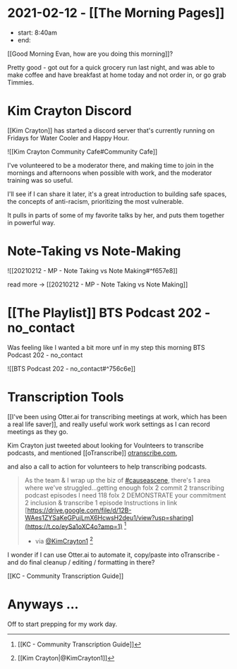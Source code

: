 # 2021-02-12 - [[The Morning Pages]]
- start: 8:40am
- end: 

[[Good Morning Evan, how are you doing this morning]]?

Pretty good - got out for a quick grocery run last night, and was able to make coffee and have breakfast at home today and not order in, or go grab Timmies. 

# Kim Crayton Discord

[[Kim Crayton]] has started a discord server that's currently running on Fridays for Water Cooler and Happy Hour.

![[Kim Crayton Community Cafe#Community Cafe]]

I've volunteered to be a moderator there, and making time to join in the mornings and afternoons when possible with work, and the moderator training was so useful. 

I'll see if I can share it later, it's a great introduction to building safe spaces, the concepts of anti-racism, prioritizing the most vulnerable. 

It pulls in parts of some of my favorite talks by her, and puts them together in powerful way. 

# Note-Taking vs Note-Making


![[20210212 - MP - Note Taking vs Note Making#^f657e8]]


read more -> 
[[20210212 - MP - Note Taking vs Note Making]]



# [[The Playlist]] BTS Podcast 202 - no_contact

Was feeling like I wanted a bit more unf in my step this morning BTS Podcast 202 - no\_contact

![[BTS Podcast 202 - no_contact#^756c6e]]



# Transcription Tools

[[I've been using Otter.ai for transcribing meetings at work, which has been a real life saver]], and really useful work work settings as I can record meetings as they go.

Kim Crayton just tweeted about looking for Voulnteers to transcribe podcasts, and mentioned [[oTranscribe]] [otranscribe.com](https://otranscribe.com/), 

and also a call to action for volunteers to help transcribing podcasts.

> As the team & I wrap up the biz of [#causeascene](https://twitter.com/hashtag/causeascene?src=hashtag_click), there's 1 area where we've struggled...getting enough folx 2 commit 2 transcribing podcast episodes I need 118 folx 2 DEMONSTRATE your commitment 2 inclusion & transcribe 1 episode Instructions in link [https://drive.google.com/file/d/12B-WAes1ZYSaKeGPujLmX6HcwsH2deu1/view?usp=sharing](https://t.co/eySa1oXC4o?amp=1) [^kct1]
> - via [@KimCrayton1](https://twitter.com/KimCrayton1/status/1360220786750074880) [^kc1]

I wonder if I can use Otter.ai to automate it, copy/paste into oTranscribe - and do final cleanup / editing / formatting in there? 

[[KC - Community Transcription Guide]]

[^kc1]: [[Kim Crayton|@KimCrayton1]]
[^kct1]: [[KC - Community Transcription Guide]]

# Anyways ...

Off to start prepping for my work day.